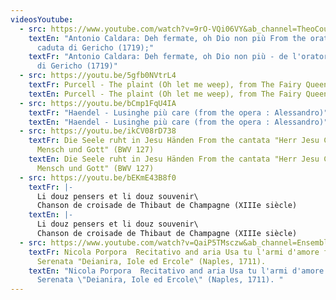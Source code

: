 ```yaml
---
videosYoutube:
  - src: https://www.youtube.com/watch?v=9rO-VQi06VY&ab_channel=TheoCouillez
    textEn: "Antonio Caldara: Deh fermate, oh Dio non più From the oratorio La
      caduta di Gericho (1719);"
    textFr: "Antonio Caldara: Deh fermate, oh Dio non più - de l'oratorio La caduta
      di Gericho (1719)"
  - src: https://youtu.be/5gfb0NVtrL4
    textFr: Purcell - The plaint (Oh let me weep), from The Fairy Queen
    textEn: Purcell - The plaint (Oh let me weep), from The Fairy Queen
  - src: https://youtu.be/bCmp1FqU4IA
    textFr: "Haendel - Lusinghe più care (from the opera : Alessandro)"
    textEn: "Haendel - Lusinghe più care (from the opera : Alessandro)"
  - src: https://youtu.be/ikCV08rD738
    textFr: Die Seele ruht in Jesu Händen From the cantata "Herr Jesu Christ, wahr'
      Mensch und Gott" (BWV 127)
    textEn: Die Seele ruht in Jesu Händen From the cantata "Herr Jesu Christ, wahr'
      Mensch und Gott" (BWV 127)
  - src: https://youtu.be/bEKmE43B8f0
    textFr: |-
      Li douz pensers et li douz souvenir\
      Chanson de croisade de Thibaut de Champagne (XIIIe siècle)
    textEn: |-
      Li douz pensers et li douz souvenir\
      Chanson de croisade de Thibaut de Champagne (XIIIe siècle)
  - src: https://www.youtube.com/watch?v=QaiP5TMsczw&ab_channel=EnsembleParnassoinFesta
    textFr: Nicola Porpora  Recitativo and aria Usa tu l'armi d'amore from Porporas
      Serenata "Deianira, Iole ed Ercole" (Naples, 1711).
    textEn: "Nicola Porpora  Recitativo and aria Usa tu l'armi d'amore from Porporas
      Serenata \"Deianira, Iole ed Ercole\" (Naples, 1711). "
---
```

